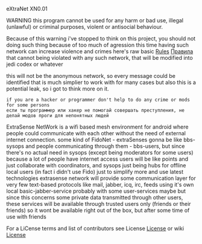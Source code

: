 eXtraNet XN0.01

 WARNING this program cannot be used for any harm or bad use, illegal (unlawful) or criminal purposes, violent or antisocial behaviour.

Because of this warning i've stopped to think on this project, you should not doing such thing because of too much of agression this time
having such network can increase violence and crimes
here's raw basic [Rules](https://github.com/oeai/ExtraNet/wiki/Rules) [Правила](https://github.com/oeai/ExtraNet/wiki/%D0%9F%D1%80%D0%B0%D0%B2%D0%B8%D0%BB%D0%B0)
that cannot being violated with any such network, that will be modified into jedi codex or whatever

this will not be the anonymous network, so every message could be identified that is much simplier to work with for many cases
but also this is a potential leak, so i got to think more on it.

    if you are a hacker or programmer don't help to do any crime or mods for some persons
    если ты программер или хакер не помогай совершать преступления, не делай модов проги для непонятных людей

ExtraSense NetWork is a wifi based mesh environment for android where people could communicate with each other without the need of external internet connection.
some kind of FidoNet - extraSenses gonna be like bbs-sysops and people communicating through them - bbs-users,
but since there's no actual need in sysops (except being moderators for some users) because a lot of people have internet access
users will be like points and just collaborate with coordinators, and sysops just being hubs for offline local users (in fact i didn't use Fido)
just to simplify more and use latest technologies extrasense network will provide some communication layer for very
few text-based protocols like mail, jabber, icq, irc, feeds using it's own local basic-jabber-service probably with some user-services maybe
but since this concerns some private data transmitted through other users, these services will be available through trusted users only (friends or their friends)
so it wont be available right out of the box, but after some time of use with friends



For a LiCense terms and list of contributors see License [License](https://github.com/oeai/ExtraNet/src/main/License)
or wiki [License](https://github.com/oeai/ExtraNet/wiki/License)